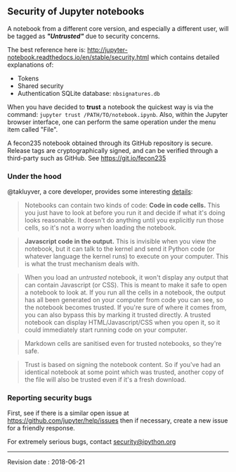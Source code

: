 ## Security of Jupyter notebooks

A notebook from a different core version, and especially a different user,
will be tagged as ***"Untrusted"*** due to security concerns.

The best reference here is:
http://jupyter-notebook.readthedocs.io/en/stable/security.html
which contains detailed explanations of:

- Tokens
- Shared security
- Authentication SQLite database: `nbsignatures.db`

When you have decided to **trust** a notebook the quickest way is via
the command: `jupyter trust /PATH/TO/notebook.ipynb`.
Also, within the Jupyter browser interface, one can perform
the same operation under the menu item called "File".

A fecon235 notebook obtained through its GitHub repository is secure.
Release tags are cryptographically signed, and can be verified
through a third-party such as GitHub. See https://git.io/fecon235


### Under the hood

@takluyver, a core developer, provides some interesting
[details](https://github.com/jupyter/help/issues/330#issuecomment-376835261):

> Notebooks can contain two kinds of code: **Code in code cells.** This you just
have to look at before you run it and decide if what it's doing looks
reasonable. It doesn't do anything until you explicitly run those cells, so
it's not a worry when loading the notebook.

> **Javascript code in the output.** This is invisible when you view the
notebook, but it can talk to the kernel and send it Python code (or whatever
language the kernel runs) to execute on your computer. This is what the trust
mechanism deals with.

> When you load an *untrusted* notebook, it won't display any output that can
contain Javascript (or CSS). This is meant to make it safe to open a notebook
to look at. If you run all the cells in a notebook, the output has all been
generated on your computer from code you can see, so the notebook becomes
trusted. If you're sure of where it comes from, you can also bypass this by
marking it trusted directly. A trusted notebook can display
HTML/Javascript/CSS when you open it, so it could immediately start running
code on your computer.

> Markdown cells are sanitised even for trusted notebooks, so they're safe.

> Trust is based on signing the notebook content. So if you've had an identical
notebook at some point which was trusted, another copy of the file will also
be trusted even if it's a fresh download.


### Reporting security bugs

First, see if there is a similar open issue at
https://github.com/jupyter/help/issues
then if necessary, create a new issue for a friendly response.

For extremely serious bugs, contact security@ipython.org

---

Revision date : 2018-06-21
